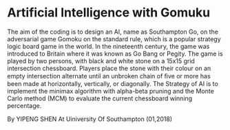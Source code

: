 # Artificial Intelligence with Gomuku
The aim of the coding is to design an AI, name as Southampton Go, on the adversarial game Gomoku on the standard rule, which is a popular strategy logic board game in the world. In the nineteenth century, the game was introduced to Britain where it was known as Go Bang or Pegity. The game is played by two persons, with black and white stone on a 15x15 grid intersection chessboard. Players place the stone with their colour on an empty intersection alternate until an unbroken chain of ﬁve or more has been made at horizontally, vertically, or diagonally. The Strategy of AI is to implement the minimax algorithm with alpha-beta pruning and the Monte Carlo method (MCM) to evaluate the current chessboard winning percentage. 

By YIPENG SHEN
At Uiniversity Of Southampton (01,2018)

